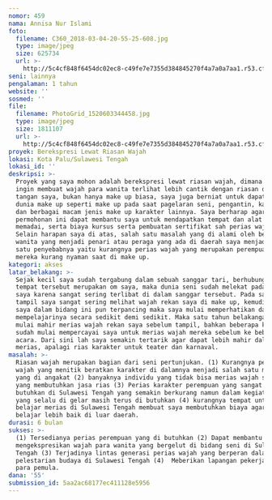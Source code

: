 ```yaml
---
nomor: 459
nama: Annisa Nur Islami
foto:
  filename: C360_2018-03-04-20-55-25-608.jpg
  type: image/jpeg
  size: 625734
  url: >-
    http://5c4cf848f6454dc02ec8-c49fe7e7355d384845270f4a7a0a7aa1.r53.cf2.rackcdn.com/40fda812-7938-40a3-bfc9-15509c122cc1/C360_2018-03-04-20-55-25-608.jpg
seni: lainnya
pengalaman: 1 tahun
website: ''
sosmed: ''
file:
  filename: PhotoGrid_1520603344458.jpg
  type: image/jpeg
  size: 1811107
  url: >-
    http://5c4cf848f6454dc02ec8-c49fe7e7355d384845270f4a7a0a7aa1.r53.cf2.rackcdn.com/6650ccef-d2a6-45c2-a87e-cc935ce200e2/PhotoGrid_1520603344458.jpg
proyek: Berekspresi Lewat Riasan Wajah
lokasi: Kota Palu/Sulawesi Tengah
lokasi_id: ''
deskripsi: >-
  Proyek yang saya mohon adalah berekspresi lewat riasan wajah, dimana saya
  ingin membuat wajah para wanita terlihat lebih cantik dengan riasan dari
  tangan saya, bukan hanya make up biasa, saya juga berniat untuk dapat menekuni
  dunia make up seperti make up pada saat pagelaran seni, pengantin, karnaval
  dan berbagai macam jenis make up karakter lainnya. Saya berharap agar
  permohonan ini dapat membantu saya untuk mendapatkan tempat dan alat yang
  memadai, serta biaya kursus serta pembuatan sertifikat sah perias wajah.
  Selain harapan saya di atas, salah satu masalah yang di alami oleh beberapa
  wanita yang menjadi penari atau peraga yang ada di daerah saya menjadi salah
  satu penyebabnya yaitu kurangnya perias wajah yang merupakan perempuan membuat
  mereka kurang nyaman saat di make up.
kategori: akses
latar_belakang: >-
  Sejak kecil saya sudah tergabung dalam sebuah sanggar tari, berhubung pendiri
  tempat tersebut merupakan om saya, maka dunia seni sudah melekat pada diri
  saya karena sangat sering terlibat di dalam sanggar tersebut. Pada saat ingin
  tampil saya sangat sering melihat wajah rekan saya di make up, kemudian minat
  saya dalam bidang ini pun terpancing maka saya mulai memperhatikan dan
  mempelajarinya secara sedikit demi sedikit. Maka satu tahun belakangan saya
  mulai mahir merias wajah rekan saya sebelum tampil, bahkan beberapa kerabat
  sudah mulai mempercayai saya untuk merias wajah mereka sebelum ke beberapa
  acara. Dari sini lah saya semakin tertarik agar dapat lebih mahir dalam
  merias, apalagi rias karakter untuk teater dan karnaval.
masalah: >-
  Riasan wajah merupakan bagian dari seni pertunjukan. (1) Kurangnya perias
  wajah yang menitik beratkan karakter di dalamnya menjadi salah satu masalah
  yang di angakat (2) banyaknya individu yang tidak bisa merias wajah sendiri
  yang membutuhkan jasa rias (3) Perias karakter perempuan yang sangat di
  butuhkan di Sulawesi Tengah yang semakin berkurang namun dalam kegiatan seni
  yang selalu di gelar masih terus di butuhkan (4) kurangnya tempat untuk
  belajar merias di Sulawesi Tengah membuat saya membutuhkan biaya agar untuk
  belajar lebih baik di luar daerah.
durasi: 6 bulan
sukses: >-
  (1) Tersedianya perias perempuan yang di butuhkan (2) Dapat membantu
  mengekspresikan wajah para wanita yang bergelut di bidang seni di Sulawesi
  Tengah (3) Terjadinya lintas generasi perias wajah yang berperan dalam
  pelestarian budaya di Sulawesi Tengah (4)  Meberikan lapangan pekerjaan bagi
  para pemula.
dana: '55'
submission_id: 5aa2ac68177ec411128e5956
---
```

